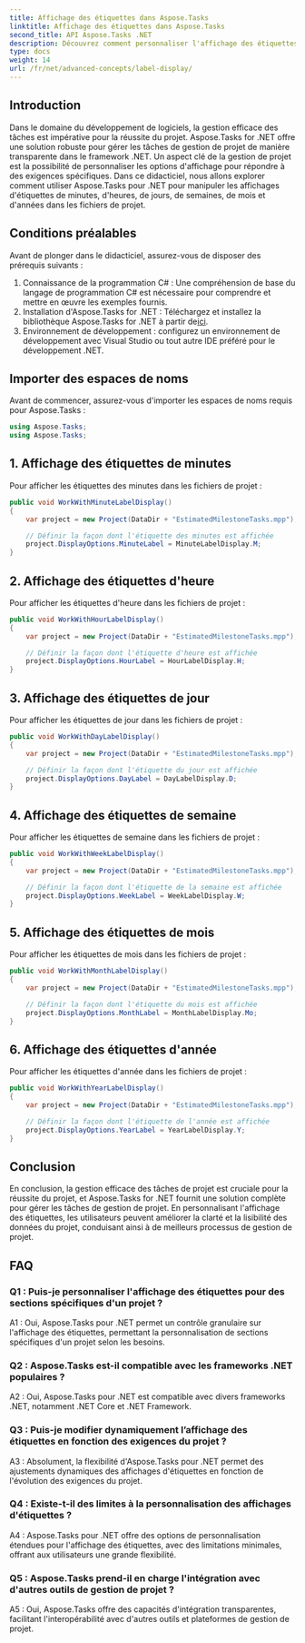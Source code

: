 ```yaml
---
title: Affichage des étiquettes dans Aspose.Tasks
linktitle: Affichage des étiquettes dans Aspose.Tasks
second_title: API Aspose.Tasks .NET
description: Découvrez comment personnaliser l'affichage des étiquettes dans la gestion de projet avec Aspose.Tasks pour .NET. Améliorez la lisibilité et la clarté sans effort.
type: docs
weight: 14
url: /fr/net/advanced-concepts/label-display/
---
```

## Introduction

Dans le domaine du développement de logiciels, la gestion efficace des tâches est impérative pour la réussite du projet. Aspose.Tasks for .NET offre une solution robuste pour gérer les tâches de gestion de projet de manière transparente dans le framework .NET. Un aspect clé de la gestion de projet est la possibilité de personnaliser les options d'affichage pour répondre à des exigences spécifiques. Dans ce didacticiel, nous allons explorer comment utiliser Aspose.Tasks pour .NET pour manipuler les affichages d'étiquettes de minutes, d'heures, de jours, de semaines, de mois et d'années dans les fichiers de projet.

## Conditions préalables

Avant de plonger dans le didacticiel, assurez-vous de disposer des prérequis suivants :

1. Connaissance de la programmation C# : Une compréhension de base du langage de programmation C# est nécessaire pour comprendre et mettre en œuvre les exemples fournis.
2.  Installation d'Aspose.Tasks for .NET : Téléchargez et installez la bibliothèque Aspose.Tasks for .NET à partir de[ici](https://releases.aspose.com/tasks/net/).
3. Environnement de développement : configurez un environnement de développement avec Visual Studio ou tout autre IDE préféré pour le développement .NET.

## Importer des espaces de noms

Avant de commencer, assurez-vous d'importer les espaces de noms requis pour Aspose.Tasks :

```csharp
using Aspose.Tasks;
using Aspose.Tasks;
```

## 1. Affichage des étiquettes de minutes

Pour afficher les étiquettes des minutes dans les fichiers de projet :

```csharp
public void WorkWithMinuteLabelDisplay()
{
    var project = new Project(DataDir + "EstimatedMilestoneTasks.mpp");

    // Définir la façon dont l'étiquette des minutes est affichée
    project.DisplayOptions.MinuteLabel = MinuteLabelDisplay.M;
}
```

## 2. Affichage des étiquettes d'heure

Pour afficher les étiquettes d'heure dans les fichiers de projet :

```csharp
public void WorkWithHourLabelDisplay()
{
    var project = new Project(DataDir + "EstimatedMilestoneTasks.mpp");

    // Définir la façon dont l'étiquette d'heure est affichée
    project.DisplayOptions.HourLabel = HourLabelDisplay.H;
}
```

## 3. Affichage des étiquettes de jour

Pour afficher les étiquettes de jour dans les fichiers de projet :

```csharp
public void WorkWithDayLabelDisplay()
{
    var project = new Project(DataDir + "EstimatedMilestoneTasks.mpp");

    // Définir la façon dont l'étiquette du jour est affichée
    project.DisplayOptions.DayLabel = DayLabelDisplay.D;
}
```

## 4. Affichage des étiquettes de semaine

Pour afficher les étiquettes de semaine dans les fichiers de projet :

```csharp
public void WorkWithWeekLabelDisplay()
{
    var project = new Project(DataDir + "EstimatedMilestoneTasks.mpp");

    // Définir la façon dont l'étiquette de la semaine est affichée
    project.DisplayOptions.WeekLabel = WeekLabelDisplay.W;
}
```

## 5. Affichage des étiquettes de mois

Pour afficher les étiquettes de mois dans les fichiers de projet :

```csharp
public void WorkWithMonthLabelDisplay()
{
    var project = new Project(DataDir + "EstimatedMilestoneTasks.mpp");

    // Définir la façon dont l'étiquette du mois est affichée
    project.DisplayOptions.MonthLabel = MonthLabelDisplay.Mo;
}
```

## 6. Affichage des étiquettes d'année

Pour afficher les étiquettes d'année dans les fichiers de projet :

```csharp
public void WorkWithYearLabelDisplay()
{
    var project = new Project(DataDir + "EstimatedMilestoneTasks.mpp");

    // Définir la façon dont l'étiquette de l'année est affichée
    project.DisplayOptions.YearLabel = YearLabelDisplay.Y;
}
```

## Conclusion

En conclusion, la gestion efficace des tâches de projet est cruciale pour la réussite du projet, et Aspose.Tasks for .NET fournit une solution complète pour gérer les tâches de gestion de projet. En personnalisant l'affichage des étiquettes, les utilisateurs peuvent améliorer la clarté et la lisibilité des données du projet, conduisant ainsi à de meilleurs processus de gestion de projet.

## FAQ

### Q1 : Puis-je personnaliser l'affichage des étiquettes pour des sections spécifiques d'un projet ?

A1 : Oui, Aspose.Tasks pour .NET permet un contrôle granulaire sur l'affichage des étiquettes, permettant la personnalisation de sections spécifiques d'un projet selon les besoins.

### Q2 : Aspose.Tasks est-il compatible avec les frameworks .NET populaires ?

A2 : Oui, Aspose.Tasks pour .NET est compatible avec divers frameworks .NET, notamment .NET Core et .NET Framework.

### Q3 : Puis-je modifier dynamiquement l’affichage des étiquettes en fonction des exigences du projet ?

A3 : Absolument, la flexibilité d'Aspose.Tasks pour .NET permet des ajustements dynamiques des affichages d'étiquettes en fonction de l'évolution des exigences du projet.

### Q4 : Existe-t-il des limites à la personnalisation des affichages d'étiquettes ?

A4 : Aspose.Tasks pour .NET offre des options de personnalisation étendues pour l'affichage des étiquettes, avec des limitations minimales, offrant aux utilisateurs une grande flexibilité.

### Q5 : Aspose.Tasks prend-il en charge l'intégration avec d'autres outils de gestion de projet ?

A5 : Oui, Aspose.Tasks offre des capacités d'intégration transparentes, facilitant l'interopérabilité avec d'autres outils et plateformes de gestion de projet.
